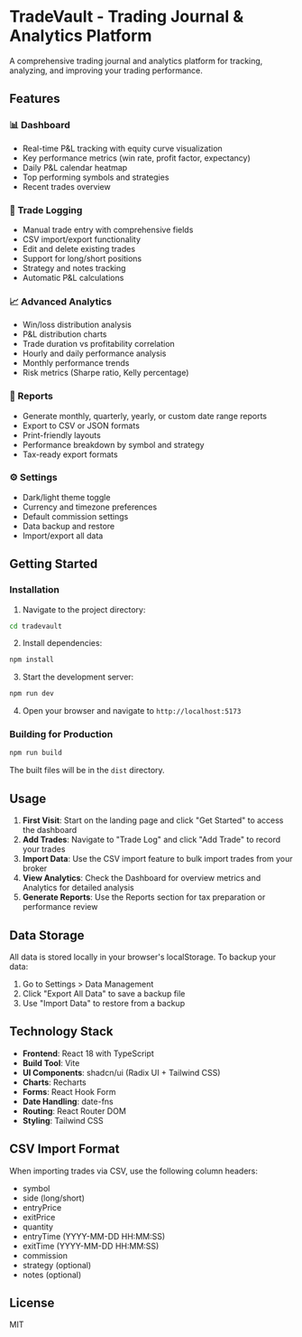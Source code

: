 # TradeVault - Trading Journal & Analytics Platform

A comprehensive trading journal and analytics platform for tracking, analyzing, and improving your trading performance.

## Features

### 📊 Dashboard
- Real-time P&L tracking with equity curve visualization
- Key performance metrics (win rate, profit factor, expectancy)
- Daily P&L calendar heatmap
- Top performing symbols and strategies
- Recent trades overview

### 📝 Trade Logging
- Manual trade entry with comprehensive fields
- CSV import/export functionality
- Edit and delete existing trades
- Support for long/short positions
- Strategy and notes tracking
- Automatic P&L calculations

### 📈 Advanced Analytics
- Win/loss distribution analysis
- P&L distribution charts
- Trade duration vs profitability correlation
- Hourly and daily performance analysis
- Monthly performance trends
- Risk metrics (Sharpe ratio, Kelly percentage)

### 📑 Reports
- Generate monthly, quarterly, yearly, or custom date range reports
- Export to CSV or JSON formats
- Print-friendly layouts
- Performance breakdown by symbol and strategy
- Tax-ready export formats

### ⚙️ Settings
- Dark/light theme toggle
- Currency and timezone preferences
- Default commission settings
- Data backup and restore
- Import/export all data

## Getting Started

### Installation

1. Navigate to the project directory:
```bash
cd tradevault
```

2. Install dependencies:
```bash
npm install
```

3. Start the development server:
```bash
npm run dev
```

4. Open your browser and navigate to `http://localhost:5173`

### Building for Production

```bash
npm run build
```

The built files will be in the `dist` directory.

## Usage

1. **First Visit**: Start on the landing page and click "Get Started" to access the dashboard
2. **Add Trades**: Navigate to "Trade Log" and click "Add Trade" to record your trades
3. **Import Data**: Use the CSV import feature to bulk import trades from your broker
4. **View Analytics**: Check the Dashboard for overview metrics and Analytics for detailed analysis
5. **Generate Reports**: Use the Reports section for tax preparation or performance review

## Data Storage

All data is stored locally in your browser's localStorage. To backup your data:
1. Go to Settings > Data Management
2. Click "Export All Data" to save a backup file
3. Use "Import Data" to restore from a backup

## Technology Stack

- **Frontend**: React 18 with TypeScript
- **Build Tool**: Vite
- **UI Components**: shadcn/ui (Radix UI + Tailwind CSS)
- **Charts**: Recharts
- **Forms**: React Hook Form
- **Date Handling**: date-fns
- **Routing**: React Router DOM
- **Styling**: Tailwind CSS

## CSV Import Format

When importing trades via CSV, use the following column headers:
- symbol
- side (long/short)
- entryPrice
- exitPrice
- quantity
- entryTime (YYYY-MM-DD HH:MM:SS)
- exitTime (YYYY-MM-DD HH:MM:SS)
- commission
- strategy (optional)
- notes (optional)

## License

MIT